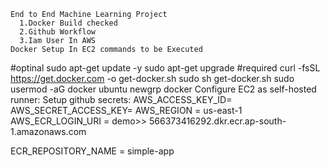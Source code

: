     End to End Machine Learning Project
      1.Docker Build checked
      2.Github Workflow
      3.Iam User In AWS
    Docker Setup In EC2 commands to be Executed
 #optinal
     sudo apt-get update -y
     sudo apt-get upgrade
#required
     curl -fsSL https://get.docker.com -o get-docker.sh
     sudo sh get-docker.sh
     sudo usermod -aG docker ubuntu
     newgrp docker
    Configure EC2 as self-hosted runner:
      Setup github secrets:
      AWS_ACCESS_KEY_ID=
      AWS_SECRET_ACCESS_KEY=
      AWS_REGION = us-east-1
     AWS_ECR_LOGIN_URI = demo>> 566373416292.dkr.ecr.ap-south-
      1.amazonaws.com

 ECR_REPOSITORY_NAME = simple-app